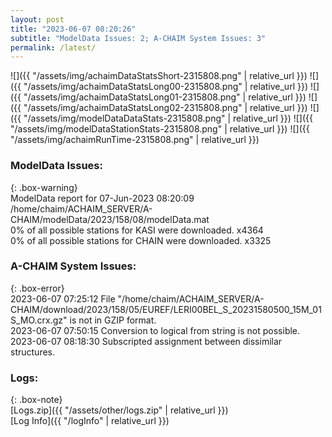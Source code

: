 ```yaml
---
layout: post
title: "2023-06-07 08:20:26"
subtitle: "ModelData Issues: 2; A-CHAIM System Issues: 3"
permalink: /latest/
---
```


![]({{ "/assets/img/achaimDataStatsShort-2315808.png" | relative_url }})
![]({{ "/assets/img/achaimDataStatsLong00-2315808.png" | relative_url }})
![]({{ "/assets/img/achaimDataStatsLong01-2315808.png" | relative_url }})
![]({{ "/assets/img/achaimDataStatsLong02-2315808.png" | relative_url }})
![]({{ "/assets/img/modelDataDataStats-2315808.png" | relative_url }})
![]({{ "/assets/img/modelDataStationStats-2315808.png" | relative_url }})
![]({{ "/assets/img/achaimRunTime-2315808.png" | relative_url }})


### ModelData Issues:  
  
{: .box-warning}  
 ModelData report for 07-Jun-2023 08:20:09   
 /home/chaim/ACHAIM_SERVER/A-CHAIM/modelData/2023/158/08/modelData.mat   
 0% of all possible stations for KASI were downloaded. x4364   
 0% of all possible stations for CHAIN were downloaded. x3325   
  
### A-CHAIM System Issues:  
  
{: .box-error}  
2023-06-07 07:25:12 File "/home/chaim/ACHAIM_SERVER/A-CHAIM/download/2023/158/05/EUREF/LERI00BEL_S_20231580500_15M_01S_MO.crx.gz" is not in GZIP format.  
2023-06-07 07:50:15 Conversion to logical from string is not possible.  
2023-06-07 08:18:30 Subscripted assignment between dissimilar structures.  

### Logs:  
  
{: .box-note}  
[Logs.zip]({{ "/assets/other/logs.zip" | relative_url }})  
[Log Info]({{ "/logInfo" | relative_url }})  
